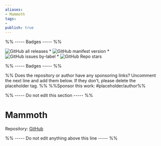 ```yaml
---
aliases:
- Mammoth
tags: 
- 
publish: true
---
```


%% ----- Badges ----- %%

![GitHub all releases](https://img.shields.io/github/downloads/Wittionary/mammoth-obsidian-theme/total?color=573E7A&logo=github&style=for-the-badge) * ![GitHub manifest version](https://img.shields.io/github/manifest-json/v/Wittionary/mammoth-obsidian-theme?color=573E7A&logo=github&style=for-the-badge) * ![GitHub issues by-label](https://img.shields.io/github/issues/Wittionary/mammoth-obsidian-theme/help%20wanted?color=573E7A&logo=github&style=for-the-badge) * ![GitHub Repo stars](https://img.shields.io/github/stars/Wittionary/mammoth-obsidian-theme?color=573E7A&logo=github&style=for-the-badge)

%% ----- Badges ----- %%

%% Does the repository or author have any sponsoring links? Uncomment the next line and add them below. If they don't, please delete the placeholder tag. %%
%%Sponsor this work: #placeholder/author%%

%% ----- Do not edit this section ----- %%

# Mammoth

Repository: [GitHub](https://github.com/Wittionary/mammoth-obsidian-theme)



%% ----- Do not edit anything above this line ----- %% 

